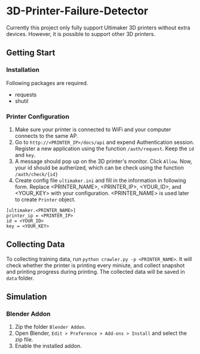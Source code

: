 # 3D-Printer-Failure-Detector

Currently this project only fully support Ultimaker 3D printers without extra devices.
However, it is possible to support other 3D printers.

## Getting Start

### Installation

Following packages are required.

- requests
- shutil

### Printer Configuration

1. Make sure your printer is connected to WiFi and your computer connects to the same AP.
2. Go to `http://<PRINTER_IP>/docs/api` and expend Authentication session. Register a new application using the function `/auth/request`. Keep the `id` and `key`.
3. A message should pop up on the 3D printer's monitor. Click `Allow`. Now, your id should be autherized, which can be check using the function `/auth/check/{id}`
4. Create config file `ultimaker.ini` and fill in the information in following form. Replace <PRINTER_NAME>, <PRINTER_IP>, <YOUR_ID>, and <YOUR_KEY> with your configuration. <PRINTER_NAME> is used later to create `Printer` object.

```
[ultimaker.<PRINTER_NAME>]
printer_ip = <PRINTER_IP>
id = <YOUR_ID>
key = <YOUR_KEY>
```

## Collecting Data

To collecting training data, run `python crawler.py -p <PRINTER_NAME>`.
It will check whether the printer is printing every miniute, and collect snapshot and printing progress during printing.
The collected data will be saved in `data` folder.

## Simulation

### Blender Addon

1. Zip the folder `Blender Addon`.
2. Open Blender, `Edit > Preference > Add-ons > Install` and select the zip file.
3. Enable the installed addon.
